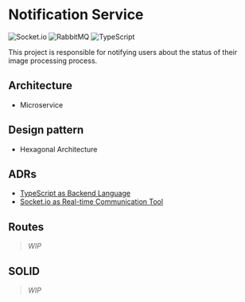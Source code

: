 # Notification Service

![Socket.io](https://img.shields.io/badge/Socket.io-black?style=for-the-badge&logo=socket.io&badgeColor=010101)
![RabbitMQ](https://img.shields.io/badge/Rabbitmq-FF6600?style=for-the-badge&logo=rabbitmq&logoColor=white)
![TypeScript](https://img.shields.io/badge/typescript-%23007ACC.svg?style=for-the-badge&logo=typescript&logoColor=white)

This project is responsible for notifying users about the status of their image processing process.

## Architecture

- Microservice

## Design pattern

- Hexagonal Architecture

## ADRs

- [TypeScript as Backend Language](./adr/ADR1.md)
- [Socket.io as Real-time Communication Tool](./adr/ADR2.md)

## Routes

> _*WIP*_

## SOLID

> _*WIP*_
